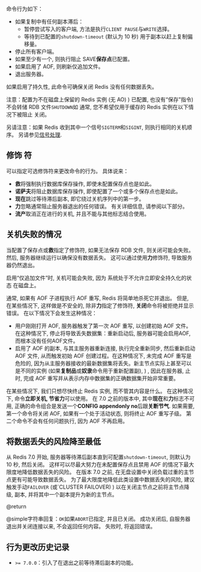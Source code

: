 命令行为如下：

*   如果复制中有任何副本滞后：
    *   暂停尝试写入的客户端, 方法是执行`CLIENT PAUSE`与`WRITE`选择。
    *   等待到已配置的`shutdown-timeout` (默认为 10 秒) 用于副本以赶上复制偏移量。
*   停止所有客户端。
*   如果至少有一个, 则执行阻止 SAVE**保存点**已配置。
*   如果启用了 AOF, 则刷新仅追加文件。
*   退出服务器。

如果启用了持久性, 此命令可确保关闭 Redis
没有任何数据丢失。

注意：配置为不在磁盘上保留的 Redis 实例 (无 AO) ) 
已配置, 也没有“保存”指令) 不会转储 RDB 文件`SHUTDOWN`如
通常, 您不希望仅用于缓存的 Redis 实例在以下情况下被阻止
关闭。

另请注意：如果 Redis 收到其中一个信号`SIGTERM`和`SIGINT`, 则执行相同的关机顺序。
另请参见[信号处理](/topics/signals).

## 修饰 符

可以指定可选修饰符来更改命令的行为。
具体说来：

*   **救**将强制执行数据库保存操作, 即使未配置保存点也是如此。
*   **诺萨夫**将阻止数据库保存操作, 即使配置了一个或多个保存点也是如此。
*   **现在**跳过等待滞后副本, 即它绕过关机序列中的第一步。
*   **力**忽略通常阻止服务器退出的任何错误。
    有关详细信息, 请参阅以下部分。
*   **流产**取消正在进行的关机, 并且不能与其他标志结合使用。

## 关机失败的情况

当配置了保存点或**救**指定了修饰符, 如果无法保存 RDB 文件, 则关闭可能会失败。
然后, 服务器继续运行以确保没有数据丢失。
这可以通过使用**力**修饰符, 导致服务器仍然退出。

启用“仅追加文件”时, 关机可能会失败, 因为
系统处于不允许立即安全持久化的状态
在磁盘上。

通常, 如果有 AOF 子进程执行 AOF 重写, Redis
将简单地杀死它并退出。
但是, 在某些情况下, 这样做是不安全的, 除非**力**指定了修饰符, **关闭**命令将被拒绝并显示错误。
在以下情况下会发生这种情况：

*   用户刚刚打开 AOF, 服务器触发了第一次 AOF 重写, 以创建初始 AOF 文件。在这种情况下, 停止将导致丢失数据集：重新启动后, 服务器可能会启用AOF, 而根本没有任何AOF文件。
*   启用了 AOF 的副本, 与其主服务器重新连接, 执行完全重新同步, 然后重新启动 AOF 文件, 从而触发初始 AOF 创建过程。在这种情况下, 未完成 AOF 重写是危险的, 因为从主服务器接收的最新数据集将丢失。新主节点实际上甚至可以是不同的实例 (如果**复制品**或**奴隶**命令用于重新配置副), ) , 因此在服务器, 止时, 完成 AOF 重写并从表示内存中数据集的正确数据集开始非常重要。

在某些情况下, 我们只想尽快终止 Redis 实例, 而不管其内容是什么。
在这种情况下, 命令**立即关机, 节省力**可以使用。
在 7.0 之前的版本中, 其中**现在**和**力**标志不可用, 正确的命令组合是发送一个**CONFIG appendonly no**后跟**关断节气**.
如果需要, 第一个命令将关闭 AOF, 如果有一个处于活动状态, 则将终止 AOF 重写子级。
第二个命令不会有任何问题执行, 因为 AOF 不再启用。

## 将数据丢失的风险降至最低

从 Redis 7.0 开始, 服务器等待滞后副本直到可配置`shutdown-timeout`, 则默认为 10 秒, 然后关闭。
这样可以尽最大努力在未配置保存点且禁用 AOF 的情况下最大限度地降低数据丢失的风险。
在版本 7.0 之前, 在无盘设置中关闭负载过重的主节点更有可能导致数据丢失。
为了最大限度地降低此类设置中数据丢失的风险, 建议触发手动`FAILOVER` (或`CLUSTER FAILOVER) )  以在关闭主节点之前将主节点降级, 副本, 并将其中一个副本提升为新的主节点。

@return

@simple字符串回复：`OK`如果`ABORT`已指定, 并且已关闭。
成功关闭后, 自服务器退出并关闭连接以来, 不会返回任何内容。
失败时, 将返回错误。

## 行为更改历史记录

*   `>= 7.0.0`：引入了在退出之前等待滞后副本的功能。
